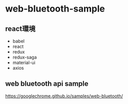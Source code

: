 
# web-bluetooth-sample  
## react環境  
* babel  
* react  
* redux  
* redux-saga  
* material-ui  
* axios  
## web bluetooth api sample  
https://googlechrome.github.io/samples/web-bluetooth/

